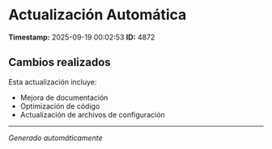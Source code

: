 # Actualización Automática

**Timestamp:** 2025-09-19 00:02:53
**ID:** 4872

## Cambios realizados

Esta actualización incluye:
- Mejora de documentación
- Optimización de código
- Actualización de archivos de configuración

---
*Generado automáticamente*
